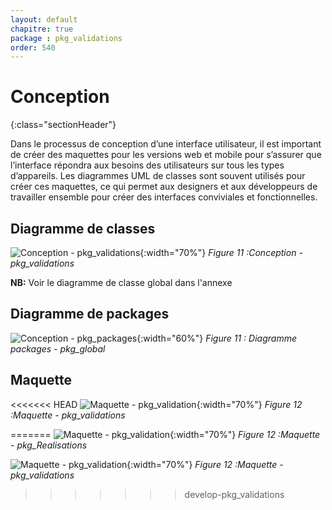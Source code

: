 ```yaml
---
layout: default
chapitre: true
package : pkg_validations
order: 540
---
```




# Conception
{:class="sectionHeader"}

<!-- note -->

Dans le processus de conception d’une interface utilisateur, il est important de créer des maquettes pour les versions web et mobile pour s’assurer que l’interface répondra aux besoins des utilisateurs sur tous les types d’appareils. Les diagrammes UML de classes sont souvent utilisés pour créer ces maquettes, ce qui permet aux designers et aux développeurs de travailler ensemble pour créer des interfaces conviviales et fonctionnelles.

<!-- new slide -->




## Diagramme de classes 

![Conception - pkg_validations ](/soli-lms/diagrammes/pkg_validations/classes_pkg_validations.svg){:width="70%"}
*Figure 11 :Conception - pkg_validations*

**NB:** Voir le diagramme de classe global dans l'annexe


## Diagramme de packages 
![Conception - pkg_packages ](/soli-lms/diagrammes/pkg_global/digramme_package.svg){:width="60%"}
*Figure 11 : Diagramme packages - pkg_global*




<!-- new slide -->

## Maquette

<<<<<<< HEAD
![Maquette - pkg_validation ](/soli-lms/diagrammes/pkg_validations/){:width="70%"}
*Figure 12 :Maquette - pkg_validations*



=======
![Maquette - pkg_validation ](/soli-lms/pkg_validations/Conception/images/Maqu1.png){:width="70%"}
*Figure 12 :Maquette - pkg_Realisations*


![Maquette - pkg_validation ](/soli-lms/pkg_validations/Conception/images/Maqu2.png){:width="70%"}
*Figure 12 :Maquette - pkg_validations*
>>>>>>> develop-pkg_validations

